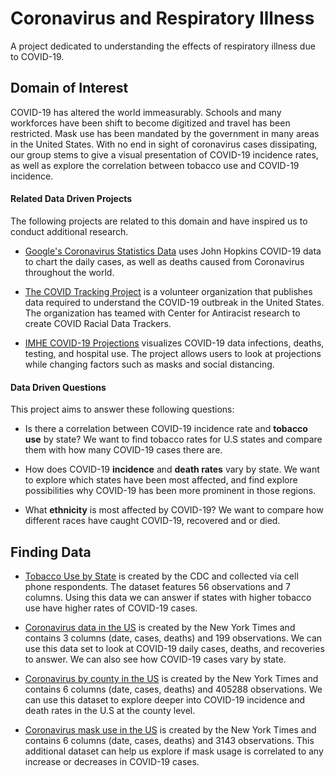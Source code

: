 # Coronavirus and Respiratory Illness
A project dedicated to understanding the effects of respiratory illness due to COVID-19.

## Domain of Interest

COVID-19 has altered the world immeasurably. Schools and many workforces have been shift to become digitized and travel has been restricted. Mask use has been mandated by the government in many areas in the United States. With no end in sight of coronavirus cases dissipating, our group stems to give a visual presentation of COVID-19 incidence rates, as well as explore the correlation between tobacco use and COVID-19 incidence.

#### Related Data Driven Projects
The following projects are related to this domain and have inspired us to conduct additional research.

- [Google's Coronavirus Statistics Data](www.google.com)
uses John Hopkins COVID-19 data to chart the daily cases, as well as deaths caused from Coronavirus throughout the world.

- [The COVID Tracking Project](https://covidtracking.com/) is a volunteer organization that publishes data required to understand the COVID-19 outbreak in the United States. The organization has teamed with Center for Antiracist research to create COVID Racial Data Trackers.

- [IMHE COVID-19 Projections](https://covid19.healthdata.org/united-states-of-america/alabama) visualizes COVID-19 data infections, deaths, testing, and hospital use. The project allows users to look at projections while changing factors such as masks and social distancing.

#### Data Driven Questions

This project aims to answer these following questions:

- Is there a correlation between COVID-19 incidence rate and **tobacco use** by state? We want to find tobacco rates for U.S states and compare them with how many COVID-19 cases there are.

- How does COVID-19 **incidence** and **death rates** vary by state. We want to explore which states have been most affected, and find explore possibilities why COVID-19 has been more prominent in those regions.

- What **ethnicity** is most affected by COVID-19? We want to compare how different races have caught COVID-19, recovered and or died.


## Finding Data
- [Tobacco Use by State](https://data.cdc.gov/Smoking-Tobacco-Use/2011-Tobacco-Use-Smoke-everyday-by-National-State-/dhij-ubz6) is created by the CDC and collected via cell phone respondents. The dataset features 56 observations and 7 columns. Using this data we can answer if states with higher tobacco use have higher rates of COVID-19 cases.

- [Coronavirus data in the US](https://github.com/nytimes/covid-19-data/blob/master/us.csv) is created by the New York Times and contains 3 columns (date, cases, deaths) and 199 observations. We can use this data set to look at COVID-19 daily cases, deaths, and recoveries to answer. We can also see how COVID-19 cases vary by state.

- [Coronavirus by county in the US](https://github.com/nytimes/covid-19-data/blob/master/us-counties.csv) is created by the New York Times and contains 6 columns (date, cases, deaths) and 405288 observations. We can use this dataset to explore deeper into COVID-19 incidence and death rates in the U.S at the county level.

- [Coronavirus mask use in the US](https://github.com/nytimes/covid-19-data/blob/master/mask-use/mask-use-by-county.csv) is created by the New York Times and contains 6 columns (date, cases, deaths) and 3143 observations. This additional dataset can help us explore if mask usage is correlated to any increase or decreases in COVID-19 cases.
